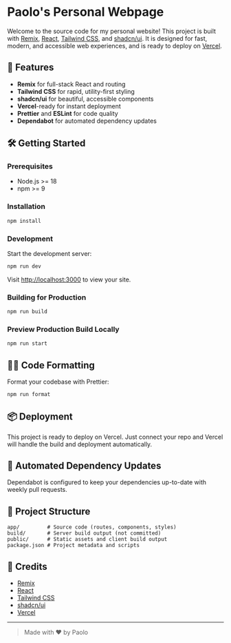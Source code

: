 # Paolo's Personal Webpage

Welcome to the source code for my personal website! This project is built with [Remix](https://remix.run/), [React](https://react.dev/), [Tailwind CSS](https://tailwindcss.com/), and [shadcn/ui](https://ui.shadcn.com/). It is designed for fast, modern, and accessible web experiences, and is ready to deploy on [Vercel](https://vercel.com/).

## 🚀 Features
- **Remix** for full-stack React and routing
- **Tailwind CSS** for rapid, utility-first styling
- **shadcn/ui** for beautiful, accessible components
- **Vercel**-ready for instant deployment
- **Prettier** and **ESLint** for code quality
- **Dependabot** for automated dependency updates

## 🛠️ Getting Started

### Prerequisites
- Node.js >= 18
- npm >= 9

### Installation
```bash
npm install
```

### Development
Start the development server:
```bash
npm run dev
```
Visit [http://localhost:3000](http://localhost:3000) to view your site.

### Building for Production
```bash
npm run build
```

### Preview Production Build Locally
```bash
npm run start
```

## 🧑‍💻 Code Formatting
Format your codebase with Prettier:
```bash
npm run format
```

## 📦 Deployment
This project is ready to deploy on Vercel. Just connect your repo and Vercel will handle the build and deployment automatically.

## 🤖 Automated Dependency Updates
Dependabot is configured to keep your dependencies up-to-date with weekly pull requests.

## 📁 Project Structure
```
app/         # Source code (routes, components, styles)
build/       # Server build output (not committed)
public/      # Static assets and client build output
package.json # Project metadata and scripts
```

## 🙌 Credits
- [Remix](https://remix.run/)
- [React](https://react.dev/)
- [Tailwind CSS](https://tailwindcss.com/)
- [shadcn/ui](https://ui.shadcn.com/)
- [Vercel](https://vercel.com/)

---

> Made with ❤️ by Paolo


